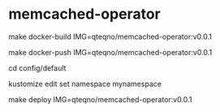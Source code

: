 # memcached-operator

make docker-build IMG=qteqno/memcached-operator:v0.0.1

 make docker-push IMG=qteqno/memcached-operator:v0.0.1

 cd config/default 

 kustomize edit set namespace mynamespace 

 make deploy IMG=qteqno/memcached-operator:v0.0.1